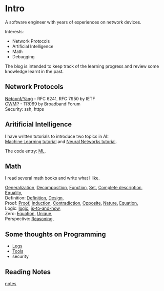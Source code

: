 # Intro

A software engineer with years of experiences on network devices.

Interests:

* Network Protocols
* Artificial Intelligence
* Math
* Debugging

The blog is intended to keep track of the learning progress
and review some knowledge learnt in the past.

## Network Protocols

[Netconf/Yang](https://en.wikipedia.org/wiki/NETCONF) - RFC 6241, RFC 7950 by IETF  
[CWMP](https://en.wikipedia.org/wiki/TR-069) - TR069 by Broadband Forum  
Security: ssh, https

## Aritificial Intelligence

I have written tutorials to introduce two topics in AI:  
[Machine Learning tutorial](./ml_tutorials/ml_tutorials.md) and
[Neural Networks tutorial](./neural_networks/neural_networks.md).

The code entry: [ML](https://github.com/hzget/machine-learning).

## Math

I read several math books and write what I like.

[Generalization](./math/generalization.md),
[Decomposition](./math/decomposition.md),
[Function](./math/function.md),
[Set](./math/set.md),
[Complete description](./math/complete.md),
[Equality](./math/equality.md),  
Definition:
[Definition](./math/definition.md),
[Design](./math/design.md),  
Proof:
[Proof](./math/proof_method.md),
[Induction](./math/proof/induction.md),
[Contradiction](./math/proof/contradiction.md),
[Opposite](./math/proof/opposite.md),
[Nature](./math/proof/nature.md),
[Equation](./math/zero/equation.md),  
Logic:
[logic](./math/logic/logic.md),
[is-to-and-how](./math/logic/is_to.md),  
Zero:
[Equation](./math/zero/equation.md),
[Unique](./math/zero/uniqueness.md),  
Perspective:
[Reasoning](./math/perspective/reasoning.md),  

## Some thoughts on Programming

* [Logs](./programming/log.md)
* [Tools](./programming/tools/tools.md)
* security

## Reading Notes

[notes](./notes/note.md)

